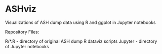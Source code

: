 # ASHviz
Visualizations of ASH dump data using R and ggplot in Jupyter notebooks

Repository Files:

R/\*.R - directory of original ASH dump R dataviz scripts
Jupyter - directory of Jupyter notebooks
